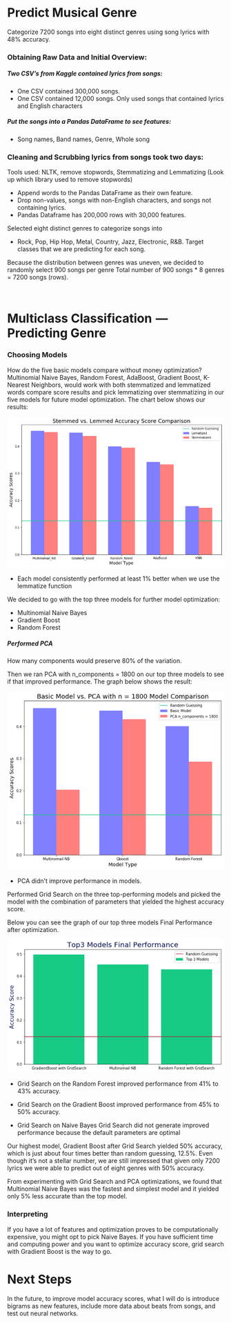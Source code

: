 # Predict Musical Genre
Categorize 7200 songs into eight distinct genres using song lyrics with 48% accuracy. 

### Obtaining Raw Data and Initial Overview:
##### Two CSV’s from Kaggle contained lyrics from songs:
- One CSV contained 300,000 songs.
- One CSV contained 12,000 songs.
Only used songs that contained lyrics and English characters

##### Put the songs into a Pandas DataFrame to see features: 
- Song names, Band names, Genre, Whole song

### Cleaning and Scrubbing lyrics from songs took two days:
Tools used: NLTK, remove stopwords, Stemmatizing and Lemmatizing
(Look up which library used to remove stopwords)

- Append words to the Pandas DataFrame as their own feature. 
- Drop non-values, songs with non-English characters, and songs not containing lyrics.
- Pandas Dataframe has 200,000 rows with 30,000 features.
[]()

Selected eight distinct genres to categorize songs into
- Rock, Pop, Hip Hop, Metal, Country, Jazz, Electronic, R&B. 
Target classes that we are predicting for each song.

Because the distribution between genres was uneven, we decided to randomly select 900 songs per genre 
Total number of 900 songs * 8 genres = 7200 songs (rows).

![]()

# Multiclass Classification  —  Predicting Genre

### Choosing Models

How do the five basic models compare without money optimization?
Multinomial Naive Bayes, Random Forest, AdaBoost, Gradient Boost, K-Nearest Neighbors, would work with both stemmatized and lemmatized words compare score results and pick lemmatizing over stemmatizing in our five models for future model optimization. 
The chart below shows our results:

![](https://github.com/Botafogo1894/Project3/blob/master/basic%205%20models.png)

- Each model consistently performed at least 1% better when we use the lemmatize function

We decided to go with the top three models for further model optimization:
- Multinomial Naive Bayes
- Gradient Boost
- Random Forest

##### Performed PCA 
How many components would preserve 80% of the variation.

Then we ran PCA with n_components = 1800 on our top three models to see if that improved performance. 
The graph below shows the result:

![](https://github.com/Botafogo1894/Project3/blob/master/PCA%20for%20part%201.png)

- PCA didn’t improve performance in models. 

Performed Grid Search on the three top-performing models and picked the model with the combination of parameters that yielded the highest accuracy score.

Below you can see the graph of our top three models Final Performance after optimization.

![](https://github.com/Botafogo1894/Project3/blob/master/top%203%20models.png)
- Grid Search on the Random Forest improved performance from 41% to 43% accuracy.

- Grid Search on the Gradient Boost improved performance from 45% to 50% accuracy.

- Grid Search on Naive Bayes Grid Search did not generate improved performance because the default parameters are optimal

Our highest model, Gradient Boost after Grid Search yielded 50% accuracy, which is just about four times better than random guessing, 12.5%. Even though it’s not a stellar number, we are still impressed that given only 7200 lyrics we were able to predict out of eight genres with 50% accuracy.

From experimenting with Grid Search and PCA optimizations, we found that Multinomial Naive Bayes was the fastest and simplest model and it yielded only 5% less accurate than the top model.

### Interpreting
If you have a lot of features and optimization proves to be computationally expensive, you might opt to pick Naive Bayes. If you have sufficient time and computing power and you want to optimize accuracy score, grid search with Gradient Boost is the way to go.

# Next Steps
In the future, to improve model accuracy scores, what I will do is introduce bigrams as new features, include more data about beats from songs, and test out neural networks.
